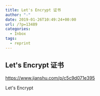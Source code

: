 ```yaml
---
title: Let's Encrypt 证书
author: "-"
date: 2019-01-26T10:49:24+00:00
url: /?p=13489
categories:
  - Inbox
tags:
  - reprint
---
```

## Let's Encrypt 证书
https://www.jianshu.com/p/c5c9d071e395
  
Let's Encrypt